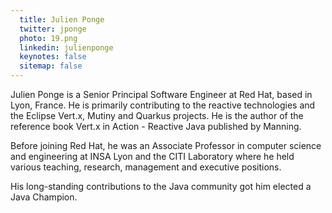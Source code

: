 ```yaml
---
  title: Julien Ponge
  twitter: jponge
  photo: 19.png
  linkedin: julienponge
  keynotes: false
  sitemap: false
---
```

Julien Ponge is a Senior Principal Software Engineer at Red Hat, based in Lyon, France. He is primarily contributing to the reactive technologies and the Eclipse Vert.x, Mutiny and Quarkus projects. He is the author of the reference book Vert.x in Action - Reactive Java published by Manning.

Before joining Red Hat, he was an Associate Professor in computer science and engineering at INSA Lyon and the CITI Laboratory where he held various teaching, research, management and executive positions.

His long-standing contributions to the Java community got him elected a Java Champion.
